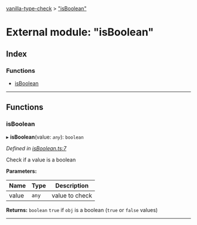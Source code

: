 [vanilla-type-check](../README.md) > ["isBoolean"](../modules/_isboolean_.md)

# External module: "isBoolean"

## Index

### Functions

* [isBoolean](_isboolean_.md#isboolean)

---

## Functions

<a id="isboolean"></a>

###  isBoolean

▸ **isBoolean**(value: *`any`*): `boolean`

*Defined in [isBoolean.ts:7](https://github.com/danikaze/npm-vanilla-type-check/blob/9e3df9d/src/isBoolean.ts#L7)*

Check if a value is a boolean

**Parameters:**

| Name | Type | Description |
| ------ | ------ | ------ |
| value | `any` |  value to check |

**Returns:** `boolean`
`true` if `obj` is a boolean (`true` or `false` values)

___

